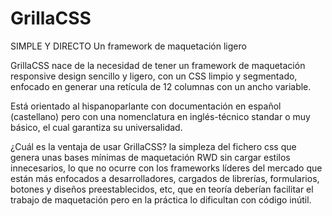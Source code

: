# GrillaCSS

SIMPLE Y DIRECTO
Un framework de maquetación ligero

GrillaCSS nace de la necesidad de tener un framework de maquetación responsive design sencillo y ligero, con un CSS limpio y segmentado, enfocado en generar una retícula de 12 columnas con un ancho variable. 

Está orientado al hispanoparlante con documentación en español (castellano) pero con una nomenclatura en inglés-técnico standar o muy básico, el cual garantiza su universalidad.

¿Cuál es la ventaja de usar GrillaCSS? la simpleza del fichero css que genera unas bases mínimas de maquetación RWD sin cargar estilos innecesarios, lo que no ocurre con los frameworks líderes del mercado que están más enfocados a desarrolladores, cargados de librerías, formularios, botones y diseños preestablecidos, etc, que en teoría deberían facilitar el trabajo de maquetación pero en la práctica lo dificultan con código inútil.
